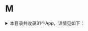 # M
<details>
<summary>
本目录共收录31个App，详情见如下：
</summary>

- [MIX](https://github.com/zirawell/R-Store/tree/main/Rule/QuanX/Adblock/App/M/MIX)
- [Microsoft Outlook](https://github.com/zirawell/R-Store/tree/main/Rule/QuanX/Adblock/App/M/Microsoft+Outlook)
- [买单吧](https://github.com/zirawell/R-Store/tree/main/Rule/QuanX/Adblock/App/M/%E4%B9%B0%E5%8D%95%E5%90%A7)
- [全民生活](https://github.com/zirawell/R-Store/tree/main/Rule/QuanX/Adblock/App/M/%E5%85%A8%E6%B0%91%E7%94%9F%E6%B4%BB)
- [咪咕视频](https://github.com/zirawell/R-Store/tree/main/Rule/QuanX/Adblock/App/M/%E5%92%AA%E5%92%95%E8%A7%86%E9%A2%91)
- [埋堆堆](https://github.com/zirawell/R-Store/tree/main/Rule/QuanX/Adblock/App/M/%E5%9F%8B%E5%A0%86%E5%A0%86)
- [墨迹天气](https://github.com/zirawell/R-Store/tree/main/Rule/QuanX/Adblock/App/M/%E5%A2%A8%E8%BF%B9%E5%A4%A9%E6%B0%94)
- [妈妈网孕育](https://github.com/zirawell/R-Store/tree/main/Rule/QuanX/Adblock/App/M/%E5%A6%88%E5%A6%88%E7%BD%91%E5%AD%95%E8%82%B2)
- [慢慢买](https://github.com/zirawell/R-Store/tree/main/Rule/QuanX/Adblock/App/M/%E6%85%A2%E6%85%A2%E4%B9%B0)
- [每日万年历](https://github.com/zirawell/R-Store/tree/main/Rule/QuanX/Adblock/App/M/%E6%AF%8F%E6%97%A5%E4%B8%87%E5%B9%B4%E5%8E%86)
- [每日优鲜](https://github.com/zirawell/R-Store/tree/main/Rule/QuanX/Adblock/App/M/%E6%AF%8F%E6%97%A5%E4%BC%98%E9%B2%9C)
- [民生银行](https://github.com/zirawell/R-Store/tree/main/Rule/QuanX/Adblock/App/M/%E6%B0%91%E7%94%9F%E9%93%B6%E8%A1%8C)
- [漫客栈](https://github.com/zirawell/R-Store/tree/main/Rule/QuanX/Adblock/App/M/%E6%BC%AB%E5%AE%A2%E6%A0%88)
- [漫画人](https://github.com/zirawell/R-Store/tree/main/Rule/QuanX/Adblock/App/M/%E6%BC%AB%E7%94%BB%E4%BA%BA)
- [猫眼](https://github.com/zirawell/R-Store/tree/main/Rule/QuanX/Adblock/App/M/%E7%8C%AB%E7%9C%BC)
- [猫耳FM](https://github.com/zirawell/R-Store/tree/main/Rule/QuanX/Adblock/App/M/%E7%8C%AB%E8%80%B3FM)
- [秒拍](https://github.com/zirawell/R-Store/tree/main/Rule/QuanX/Adblock/App/M/%E7%A7%92%E6%8B%8D)
- [米家](https://github.com/zirawell/R-Store/tree/main/Rule/QuanX/Adblock/App/M/%E7%B1%B3%E5%AE%B6)
- [美味不用等](https://github.com/zirawell/R-Store/tree/main/Rule/QuanX/Adblock/App/M/%E7%BE%8E%E5%91%B3%E4%B8%8D%E7%94%A8%E7%AD%89)
- [美团](https://github.com/zirawell/R-Store/tree/main/Rule/QuanX/Adblock/App/M/%E7%BE%8E%E5%9B%A2)
- [美团众包](https://github.com/zirawell/R-Store/tree/main/Rule/QuanX/Adblock/App/M/%E7%BE%8E%E5%9B%A2%E4%BC%97%E5%8C%85)
- [美团外卖](https://github.com/zirawell/R-Store/tree/main/Rule/QuanX/Adblock/App/M/%E7%BE%8E%E5%9B%A2%E5%A4%96%E5%8D%96)
- [美图秀秀](https://github.com/zirawell/R-Store/tree/main/Rule/QuanX/Adblock/App/M/%E7%BE%8E%E5%9B%BE%E7%A7%80%E7%A7%80)
- [美颜相机](https://github.com/zirawell/R-Store/tree/main/Rule/QuanX/Adblock/App/M/%E7%BE%8E%E9%A2%9C%E7%9B%B8%E6%9C%BA)
- [脉脉](https://github.com/zirawell/R-Store/tree/main/Rule/QuanX/Adblock/App/M/%E8%84%89%E8%84%89)
- [芒果TV](https://github.com/zirawell/R-Store/tree/main/Rule/QuanX/Adblock/App/M/%E8%8A%92%E6%9E%9CTV)
- [蘑菇租房](https://github.com/zirawell/R-Store/tree/main/Rule/QuanX/Adblock/App/M/%E8%98%91%E8%8F%87%E7%A7%9F%E6%88%BF)
- [马卡龙玩图](https://github.com/zirawell/R-Store/tree/main/Rule/QuanX/Adblock/App/M/%E9%A9%AC%E5%8D%A1%E9%BE%99%E7%8E%A9%E5%9B%BE)
- [马蜂窝](https://github.com/zirawell/R-Store/tree/main/Rule/QuanX/Adblock/App/M/%E9%A9%AC%E8%9C%82%E7%AA%9D)
- [马达出行](https://github.com/zirawell/R-Store/tree/main/Rule/QuanX/Adblock/App/M/%E9%A9%AC%E8%BE%BE%E5%87%BA%E8%A1%8C)
- [麦当劳](https://github.com/zirawell/R-Store/tree/main/Rule/QuanX/Adblock/App/M/%E9%BA%A6%E5%BD%93%E5%8A%B3)

</details>